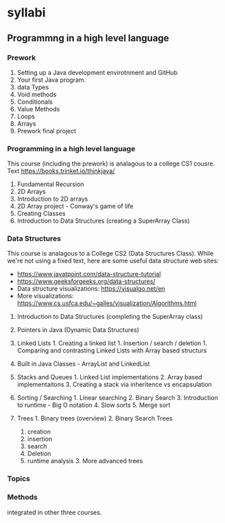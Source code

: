 # syllabi

## Programmng in a high level language

### Prework
 1. Setting up a Java development envirotnment and GitHub
 1. Your first Java program.
 1. data Types
 1. Void methods
 1. Conditionals
 1. Value Methods
 1. Loops
 1. Arrays
 1. Prework final project
 
###  Programming in a high level language
This course (including the prework) is analagous to a college CS1 cousre. 
Text https://books.trinket.io/thinkjava/

 1. Fundamental Recursion
 1. 2D Arrays
   1. Introduction to 2D arrays
   1. 2D Array project - Conway's game of life
 1. Creating Classes
 1. Introduction to Data Structures (creating a SuperArray Class)


### Data Structures

This course is analagous to a College CS2 (Data Structures Class). 
While we're not using a fixed text, here are some useful data structure web sites:
  - https://www.javatpoint.com/data-structure-tutorial
  - https://www.geeksforgeeks.org/data-structures/
  - Data structure visualizations: https://visualgo.net/en
  - More visualizations: https://www.cs.usfca.edu/~galles/visualization/Algorithms.html

  1. Introduction to Data Structures (completing the SuperArray class)
  1. Pointers in Java (Dynamic Data Structures)
  1. Linked Lists 
    1. Creating a linked list
    1. Insertion / search / deletion
    1. Comparing and contrasting Linked Lists with Array based structurs
  1. Built in Java Classes - ArrayList and LinkedList
  1. Stacks and Queues
    1. Linked List implementations
    2. Array based implementaitons
    3. Creating a stack via inheritence vs encapsulation
  1. Sorting / Searching
    1. Linear searching
    2. Binary Search
    3. Introduction to runtime - Big O notation
    4. Slow sorts
    5. Merge sort
    
  1. Trees
    1. Binary trees (overview)
    2. Binary Search Trees
      1. creation
      2. insertion
      3. search
      4. Deletion
      5. runtime analysis
    3. More advanced trees
    
### Topics

### Methods

integrated in other three courses.

